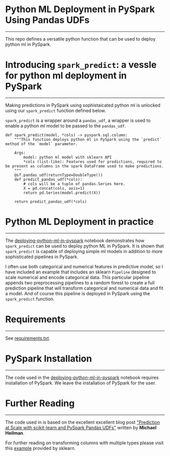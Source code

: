 # Python ML Deployment in PySpark Using Pandas UDFs
----

This repo defines a versatile python function that can be used to deploy python ml in PySpark.

# Introducing `spark_predict`: a vessle for python ml deployment in PySpark
----

Making predictions in PySpark using sophistaicated python ml is unlocked using our `spark_predict` function defined below.

`spark_predict` is a wrapper around a `pandas_udf`, a wrapper is used to enable a python ml model to be passed to the `pandas_udf`.

    def spark_predict(model, *cols) -> pyspark.sql.column:
        """This function deploys python ml in PySpark using the `predict` method of the `model` parameter.
    
        Args:
            model: python ml model with sklearn API
            *cols (list-like): Features used for predictions, required to be present as columns in the spark DataFrame used to make predictions.
        """
        @sf.pandas_udf(returnType=DoubleType())
        def predict_pandas_udf(*cols):
            # cols will be a tuple of pandas.Series here.
            X = pd.concat(cols, axis=1)
            return pd.Series(model.predict(X))
    
        return predict_pandas_udf(*cols)


# Python ML Deployment in practice
----

The [deploying-python-ml-in-pyspark](deploying-python-ml-in-pyspark.ipynb) notebook demonstrates how `spark_predict` can be used to deploy python ML in PySpark. It is shown that `spark_predict` is capable of deploying simple ml models in addition to more sophisticated pipelines in PySpark.

I often use both categorical and numerical features in predictive model, so I have included an example that includes an sklearn `Pipeline` designed to scale numerical and encode categorical data. This particular pipeline appends two preprocessing pipelines to a random forest to create a full prediction pipeline that will transform categorical and numerical data and fit a model. And of course this pipeline is deployed in PySpark using the `spark_predict` function.

# Requirements
----
See [requirements.txt](requirements.txt).

# PySpark Installation
----
The code used in the [deploying-python-ml-in-pyspark](deploying-python-ml-in-pyspark.ipynb) notebook requires installation of PySpark. We leave the installation of PySpark for the user.

# Further Reading
----
The code used in is based on the excellent excellent blog post ["Prediction at Scale with scikit-learn and PySpark Pandas UDFs"](https://medium.com/civis-analytics/prediction-at-scale-with-scikit-learn-and-pyspark-pandas-udfs-51d5ebfb2cd8) written by **Michael Heilman**.

For further reading on transforming columns with multiple types please visit this [example](https://scikit-learn.org/stable/auto_examples/compose/plot_column_transformer_mixed_types.html) provided by sklearn.